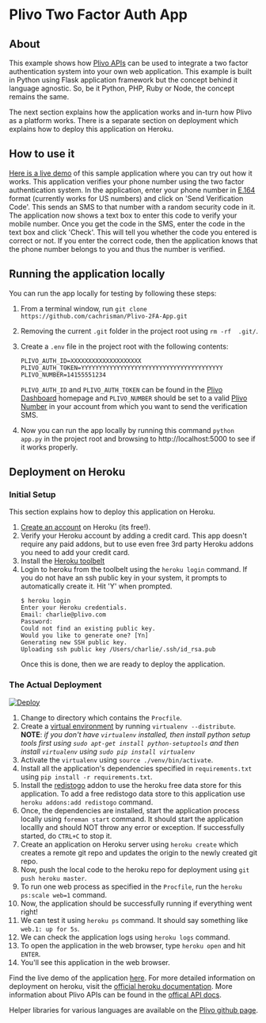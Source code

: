 Plivo Two Factor Auth App
=======================================

## About

This example shows how [Plivo APIs](http://plivo.com/docs/api) can be used to integrate a two factor authentication system into your own web application. This example is built in Python using Flask application framework but the concept behind it language agnostic. So, be it Python, PHP, Ruby or Node, the concept remains the same.

The next section explains how the application works and in-turn how Plivo as a platform works. There is a separate section on deployment which explains how to deploy this application on Heroku.

## How to use it

[Here is a live demo](https://plivo-2fa.herokuapp.com/) of this sample application where you can try out how it works. This application verifies your phone number using the two factor authentication system. In the application, enter your phone number in [E.164](http://en.wikipedia.org/wiki/E.164) format (currently works for US numbers) and click on 'Send Verification Code'. This sends an SMS to that number with a random security code in it. The application now shows a text box to enter this code to verify your mobile number. Once you get the code in the SMS, enter the code in the text box and click 'Check'. This will tell you whether the code you entered is correct or not. If you enter the correct code, then the application knows that the phone number belongs to you and thus the number is verified.

## Running the application locally
You can run the app locally for testing by following these steps:

1. From a terminal window, run `git clone https://github.com/cachrisman/Plivo-2FA-App.git`
1. Removing the current `.git` folder in the project root using `rm -rf  .git/`.
1. Create a `.env` file in the project root with the following contents:
    ```
    PLIVO_AUTH_ID=XXXXXXXXXXXXXXXXXXXX
    PLIVO_AUTH_TOKEN=YYYYYYYYYYYYYYYYYYYYYYYYYYYYYYYYYYYYYYYY
    PLIVO_NUMBER=14155551234
    ```
    `PLIVO_AUTH_ID` and `PLIVO_AUTH_TOKEN` can be found in the [Plivo Dashboard](https://manage.plivo.com/dashboard/) homepage and `PLIVO_NUMBER` should be set to a valid [Plivo Number](https://manage.plivo.com/number) in your account from which you want to send the verification SMS.

1. Now you can run the app locally by running this command `python app.py` in the project root and browsing to http://localhost:5000 to see if it works properly.

## Deployment on Heroku

### Initial Setup

This section explains how to deploy this application on Heroku.

1. [Create an account](https://signup.heroku.com/) on Heroku (its free!).
1. Verify your Heroku account by adding a credit card. This app doesn't require any paid addons, but to use even free 3rd party Heroku addons you need to add your credit card.
1. Install the [Heroku toolbelt](https://toolbelt.heroku.com/)
1. Login to heroku from the toolbelt using the `heroku login` command.
If you do not have an ssh public key in your system, it prompts to automatically create it. Hit 'Y' when prompted.
    ```
    $ heroku login
    Enter your Heroku credentials.
    Email: charlie@plivo.com
    Password:
    Could not find an existing public key.
    Would you like to generate one? [Yn]
    Generating new SSH public key.
    Uploading ssh public key /Users/charlie/.ssh/id_rsa.pub
    ```
    Once this is done, then we are ready to deploy the application.


### The Actual Deployment
[![Deploy](https://www.herokucdn.com/deploy/button.svg)](https://heroku.com/deploy)

1. Change to directory which contains the `Procfile`.
1. Create a [virtual environment](http://www.virtualenv.org/en/latest/) by running `virtualenv --distribute`.
__NOTE__: _if you don't have `virtualenv` installed, then install python setup tools first using `sudo apt-get install python-setuptools` and then install `virtualenv` using `sudo pip install virtualenv`_
1. Activate the `virtualenv` using `source ./venv/bin/activate`.
1. Install all the application's dependencies specified in `requirements.txt` using `pip install -r requirements.txt`.
1. Install the [redistogo](https://addons.heroku.com/redistogo) addon to use the heroku free data store for this application. To add a free redistogo data store to this application use `heroku addons:add redistogo` command.
1. Once, the dependencies are installed, start the application process locally using `foreman start` command. It should start the application locallly and should NOT throw any error or exception. If successfully started, do `CTRL+C` to stop it.
1. Create an application on Heroku server using `heroku create` which creates a remote git repo and updates the origin to the newly created git repo.
1. Now, push the local code to the heroku repo for deployment using `git push heroku master`.
1. To run one web process as specified in the `Procfile`, run the `heroku ps:scale web=1` command.
1. Now, the application should be successfully running if everything went right!
1. We can test it using `heroku ps` command. It should say something like `web.1: up for 5s`.
1. We can check the application logs using `heroku logs` command.
1. To open the application in the web browser, type `heroku open` and hit `ENTER`.
1. You'll see this application in the web browser.

Find the live demo of the application [here](http://plivo-2fa.herokuapp.com/). For more detailed information on deployment on heroku, visit the [official heroku documentation](https://devcenter.heroku.com/articles/python). More information about Plivo APIs can be found in the [offical API docs](http://plivo.com/docs/).

Helper libraries for various languages are available on the [Plivo github page](http://github.com/plivo).
